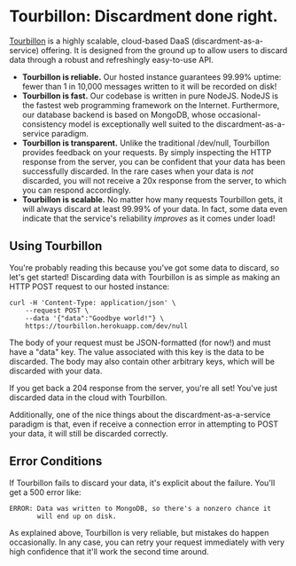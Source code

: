 Tourbillon: Discardment done right.
===================================

[Tourbillon][twitter] is a highly scalable,
cloud-based DaaS (discardment-as-a-service) offering. It is designed from
the ground up to allow users to discard data through a robust and
refreshingly easy-to-use API.

* **Tourbillon is reliable.** Our hosted instance guarantees 99.99% uptime:
  fewer than 1 in 10,000 messages written to it will be recorded on disk!
* **Tourbillon is fast.** Our codebase is written in pure NodeJS. NodeJS is
  the fastest web programming framework on the Internet. Furthermore, our
  database backend is based on MongoDB, whose occasional-consistency model
  is exceptionally well suited to the discardment-as-a-service paradigm.
* **Tourbillon is transparent.** Unlike the traditional /dev/null, Tourbillon
  provides feedback on your requests. By simply inspecting the HTTP response
  from the server, you can be confident that your data has been
  successfully discarded. In the rare cases when your data is _not_
  discarded, you will not receive a 20x response from the server, to which
  you can respond accordingly.
* **Tourbillon is scalable.** No matter how many requests Tourbillon gets, it
  will always discard at least 99.99% of your data. In fact, some data even
  indicate that the service's reliability _improves_ as it comes under
  load!

Using Tourbillon
----------------

You're probably reading this because you've got some data to discard, so
let's get started! Discarding data with Tourbillon is as simple as making
an HTTP POST request to our hosted instance:

    curl -H 'Content-Type: application/json' \
        --request POST \
        --data '{"data":"Goodbye world!"} \
        https://tourbillon.herokuapp.com/dev/null

The body of your request must be JSON-formatted (for now!) and must have a
"data" key. The value associated with this key is the data to be discarded.
The body may also contain other arbitrary keys, which will be discarded with
your data.

If you get back a 204 response from the server, you're all set! You've
just discarded data in the cloud with Tourbillon.

Additionally, one of the nice things about the discardment-as-a-service
paradigm is that, even if receive a connection error in attempting to POST
your data, it will still be discarded correctly.


Error Conditions
----------------

If Tourbillon fails to discard your data, it's explicit about the failure.
You'll get a 500 error like:

    ERROR: Data was written to MongoDB, so there's a nonzero chance it
           will end up on disk.

As explained above, Tourbillon is very reliable, but mistakes do happen
occasionally. In any case, you can retry your request immediately with
very high confidence that it'll work the second time around.

[twitter]: https://twitter.com/tourbillon
